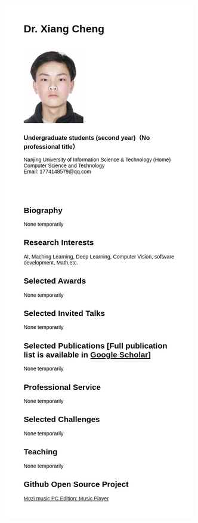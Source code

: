 <body>
	<div style="
		    font-family: Georgia, Helvetica, Arial, Verdana, san-serif, Times;
			color: #000;
			background-color: #ffffff;
			text-align: left;
			margin-top: 30px;
			margin-bottom: 30px;
			margin-left: auto;
			margin-right: auto;
			padding-left: 50px;
			padding-right: 50px;
			padding-top: 10px;
			padding-bottom: 30px;
			max-width: 960px;
		    ">
		<div style="margin-top:25px">
			<div style="height: 460px;">
				<div width="670px">
					<div>
						<h1>Dr. Xiang Cheng &nbsp; </h1><h1></h1>
					</div>                       
					<img src="doc/Handsome guy photos.jpg" border="0" width="160"><br>
					<h3>Undergraduate students (second year)（No professional title） </h3> 
					<p>
						Nanjing University of Information Science & Technology (Home)<br>
						Computer Science and Technology<br>
						Email: 1774148579@qq.com <br>              
					</p>
				</div>
			</div>
			<div>
				<h2>Biography</h2>
					<p>None temporarily</p>
				<h2>Research Interests</h2>
					<p>AI, Maching Learning, Deep Learning, Computer Vision, software development, Math,etc.</p>
				<h2>Selected Awards</h2>
					<p>None temporarily</p>
				<h2>Selected Invited Talks</h2>
					<p>None temporarily</p>
				<h2>Selected Publications [Full publication list is available in <a href="">Google Scholar</a>]</h2>
					<p>None temporarily</p>
				<h2>Professional Service</h2>
					<p>None temporarily</p>
				<h2>Selected Challenges</h2>
					<p>None temporarily</p>
				<h2>Teaching</h2>
					<p>None temporarily</p>
				<h2>Github Open Source Project</h2>
					<p><a href="//github.com/Super-Badmen-Viper/MoZhiMusicPlayer">Mozi music PC Edition: Music Player</a></p>
			</div>
		</div>
	</div>
</body>
